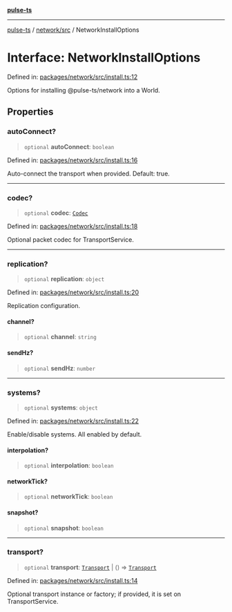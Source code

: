 [**pulse-ts**](../../../README.md)

***

[pulse-ts](../../../README.md) / [network/src](../README.md) / NetworkInstallOptions

# Interface: NetworkInstallOptions

Defined in: [packages/network/src/install.ts:12](https://github.com/jlehett/pulse-ts/blob/4869ef2c4af7bf37d31e2edd2d6d1ba148133fb2/packages/network/src/install.ts#L12)

Options for installing @pulse-ts/network into a World.

## Properties

### autoConnect?

> `optional` **autoConnect**: `boolean`

Defined in: [packages/network/src/install.ts:16](https://github.com/jlehett/pulse-ts/blob/4869ef2c4af7bf37d31e2edd2d6d1ba148133fb2/packages/network/src/install.ts#L16)

Auto-connect the transport when provided. Default: true.

***

### codec?

> `optional` **codec**: [`Codec`](Codec.md)

Defined in: [packages/network/src/install.ts:18](https://github.com/jlehett/pulse-ts/blob/4869ef2c4af7bf37d31e2edd2d6d1ba148133fb2/packages/network/src/install.ts#L18)

Optional packet codec for TransportService.

***

### replication?

> `optional` **replication**: `object`

Defined in: [packages/network/src/install.ts:20](https://github.com/jlehett/pulse-ts/blob/4869ef2c4af7bf37d31e2edd2d6d1ba148133fb2/packages/network/src/install.ts#L20)

Replication configuration.

#### channel?

> `optional` **channel**: `string`

#### sendHz?

> `optional` **sendHz**: `number`

***

### systems?

> `optional` **systems**: `object`

Defined in: [packages/network/src/install.ts:22](https://github.com/jlehett/pulse-ts/blob/4869ef2c4af7bf37d31e2edd2d6d1ba148133fb2/packages/network/src/install.ts#L22)

Enable/disable systems. All enabled by default.

#### interpolation?

> `optional` **interpolation**: `boolean`

#### networkTick?

> `optional` **networkTick**: `boolean`

#### snapshot?

> `optional` **snapshot**: `boolean`

***

### transport?

> `optional` **transport**: [`Transport`](Transport.md) \| () => [`Transport`](Transport.md)

Defined in: [packages/network/src/install.ts:14](https://github.com/jlehett/pulse-ts/blob/4869ef2c4af7bf37d31e2edd2d6d1ba148133fb2/packages/network/src/install.ts#L14)

Optional transport instance or factory; if provided, it is set on TransportService.
